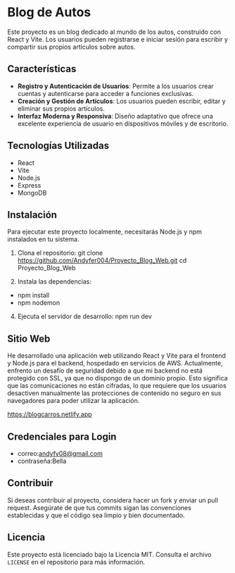 # Blog de Autos

Este proyecto es un blog dedicado al mundo de los autos, construido con React y Vite. Los usuarios pueden registrarse e iniciar sesión para escribir y compartir sus propios artículos sobre autos.

## Características

- **Registro y Autenticación de Usuarios**: Permite a los usuarios crear cuentas y autenticarse para acceder a funciones exclusivas.
- **Creación y Gestión de Artículos**: Los usuarios pueden escribir, editar y eliminar sus propios artículos.
- **Interfaz Moderna y Responsiva**: Diseño adaptativo que ofrece una excelente experiencia de usuario en dispositivos móviles y de escritorio.

## Tecnologías Utilizadas

- React
- Vite
- Node.js
- Express
- MongoDB

## Instalación

Para ejecutar este proyecto localmente, necesitarás Node.js y npm instalados en tu sistema.

1. Clona el repositorio:
git clone https://github.com/Andyfer004/Proyecto_Blog_Web.git
cd Proyecto_Blog_Web


2. Instala las dependencias:
- npm install
- npm nodemon

4. Ejecuta el servidor de desarrollo:
npm run dev

## Sitio Web

He desarrollado una aplicación web utilizando React y Vite para el frontend y Node.js para el backend, hospedado en servicios de AWS. Actualmente, enfrento un desafío de seguridad debido a que mi backend no está protegido con SSL, ya que no dispongo de un dominio propio. Esto significa que las comunicaciones no están cifradas, lo que requiere que los usuarios desactiven manualmente las protecciones de contenido no seguro en sus navegadores para poder utilizar la aplicación.


https://blogcarros.netlify.app

## Credenciales para Login
- correo:andyfv08@gmail.com 
- contraseña:Bella



## Contribuir

Si deseas contribuir al proyecto, considera hacer un fork y enviar un pull request. Asegúrate de que tus commits sigan las convenciones establecidas y que el código sea limpio y bien documentado.

## Licencia

Este proyecto está licenciado bajo la Licencia MIT. Consulta el archivo `LICENSE` en el repositorio para más información.
